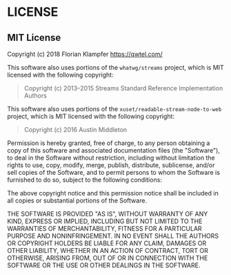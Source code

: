 # LICENSE

## MIT License

Copyright (c) 2018 Florian Klampfer <https://qwtel.com/>

This software also uses portions of the
`whatwg/streams`
project, which is MIT licensed with the following copyright:

> Copyright (c) 2013–2015 Streams Standard Reference Implementation Authors

This software also uses portions of the
`xuset/readable-stream-node-to-web`
project, which is MIT licensed with the following copyright:

> Copyright (c) 2016 Austin Middleton

Permission is hereby granted, free of charge, to any person
obtaining a copy of this software and associated documentation
files (the "Software"), to deal in the Software without
restriction, including without limitation the rights to use,
copy, modify, merge, publish, distribute, sublicense, and/or sell
copies of the Software, and to permit persons to whom the
Software is furnished to do so, subject to the following
conditions:

The above copyright notice and this permission notice shall be
included in all copies or substantial portions of the Software.

THE SOFTWARE IS PROVIDED "AS IS", WITHOUT WARRANTY OF ANY KIND,
EXPRESS OR IMPLIED, INCLUDING BUT NOT LIMITED TO THE WARRANTIES
OF MERCHANTABILITY, FITNESS FOR A PARTICULAR PURPOSE AND
NONINFRINGEMENT. IN NO EVENT SHALL THE AUTHORS OR COPYRIGHT
HOLDERS BE LIABLE FOR ANY CLAIM, DAMAGES OR OTHER LIABILITY,
WHETHER IN AN ACTION OF CONTRACT, TORT OR OTHERWISE, ARISING
FROM, OUT OF OR IN CONNECTION WITH THE SOFTWARE OR THE USE OR
OTHER DEALINGS IN THE SOFTWARE.
